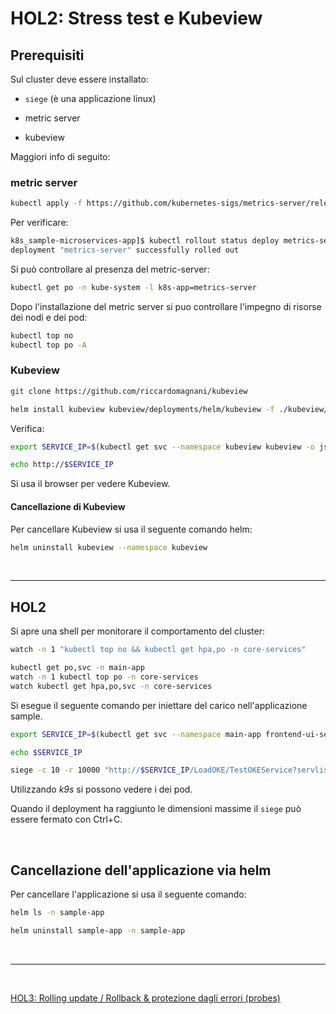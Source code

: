 # HOL2: Stress test e Kubeview

## Prerequisiti

Sul cluster deve essere installato:

- `siege` (è una applicazione linux)

- metric server

- kubeview

Maggiori info di seguito:

### metric server

```bash
kubectl apply -f https://github.com/kubernetes-sigs/metrics-server/releases/download/v0.4.4/components.yaml
```

Per verificare:

```bash
k8s_sample-microservices-app]$ kubectl rollout status deploy metrics-server -n kube-system
deployment "metrics-server" successfully rolled out
```

Si può controllare al presenza del metric-server:

```bash
kubectl get po -n kube-system -l k8s-app=metrics-server
```

Dopo l'installazione del metric server si puo controllare l'impegno di risorse dei nodi e dei pod:

```bash
kubectl top no
kubectl top po -A
```

### Kubeview

```bash
git clone https://github.com/riccardomagnani/kubeview

helm install kubeview kubeview/deployments/helm/kubeview -f ./kubeview/deployments/helm/myvalues-sample.yaml --namespace kubeview --create-namespace
```

Verifica:

```bash
export SERVICE_IP=$(kubectl get svc --namespace kubeview kubeview -o jsonpath='{.status.loadBalancer.ingress[0].ip}')

echo http://$SERVICE_IP
```

Si usa il browser per vedere Kubeview.

#### Cancellazione di Kubeview

Per cancellare Kubeview si usa il seguente comando helm:

```bash
helm uninstall kubeview --namespace kubeview
```

<br/>

-------------

## HOL2

Si apre una shell per monitorare il comportamento del cluster:

```bash
watch -n 1 "kubectl top no && kubectl get hpa,po -n core-services"

kubectl get po,svc -n main-app
watch -n 1 kubectl top po -n core-services
watch kubectl get hpa,po,svc -n core-services
```

Si esegue il seguente comando per iniettare del carico nell'applicazione sample.

```bash
export SERVICE_IP=$(kubectl get svc --namespace main-app frontend-ui-service -o jsonpath='{.status.loadBalancer.ingress[0].ip}')

echo $SERVICE_IP

siege -c 10 -r 10000 "http://$SERVICE_IP/LoadOKE/TestOKEService?servlist=email-service.core-services.svc.cluster.local:8080,pdf-generation-service.core-services.svc.cluster.local:8080,digitalsignchecker-service.core-services.svc.cluster.local:8080&threadnum=5,5,5&elabtime=100,100,100&errperc=10,5,10"
```

Utilizzando *k9s* si possono vedere i dei pod.

Quando il deployment ha raggiunto le dimensioni massime il `siege` può essere fermato con Ctrl+C.

<br/>

## Cancellazione dell'applicazione via helm

Per cancellare l'applicazione si usa il seguente comando:

```bash
helm ls -n sample-app

helm uninstall sample-app -n sample-app
```

<br/>

---------------------

<br/>

[HOL3: Rolling update / Rollback & protezione dagli errori (probes)](HOL3.md) 

